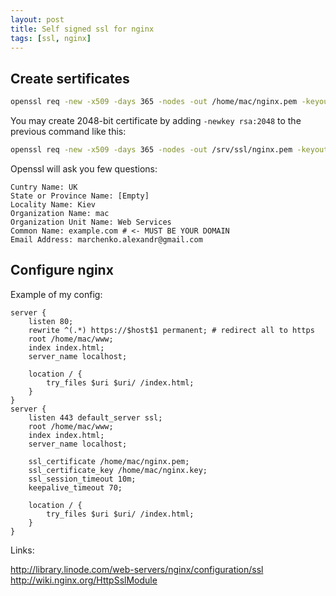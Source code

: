 ```yaml
---
layout: post
title: Self signed ssl for nginx
tags: [ssl, nginx]
---
```


Create sertificates
-------------------

```sh
openssl req -new -x509 -days 365 -nodes -out /home/mac/nginx.pem -keyout /home/mac/nginx.key
```

You may create 2048-bit certificate by adding `-newkey rsa:2048` to the previous command like this:

```sh
openssl req -new -x509 -days 365 -nodes -out /srv/ssl/nginx.pem -keyout /srv/ssl/nginx.key -newkey rsa:2048
```

Openssl will ask you few questions:

```
Cuntry Name: UK
State or Province Name: [Empty]
Locality Name: Kiev
Organization Name: mac
Organization Unit Name: Web Services
Common Name: example.com # <- MUST BE YOUR DOMAIN
Email Address: marchenko.alexandr@gmail.com
```

Configure nginx
---------------

Example of my config:

```
server {
    listen 80;
    rewrite ^(.*) https://$host$1 permanent; # redirect all to https
    root /home/mac/www;
    index index.html;
    server_name localhost;

    location / {
        try_files $uri $uri/ /index.html;
    }
}
server {
    listen 443 default_server ssl;
    root /home/mac/www;
    index index.html;
    server_name localhost;

    ssl_certificate /home/mac/nginx.pem;
    ssl_certificate_key /home/mac/nginx.key;
    ssl_session_timeout 10m;
    keepalive_timeout 70;

    location / {
        try_files $uri $uri/ /index.html;
    }
}
```

Links:

http://library.linode.com/web-servers/nginx/configuration/ssl
http://wiki.nginx.org/HttpSslModule
